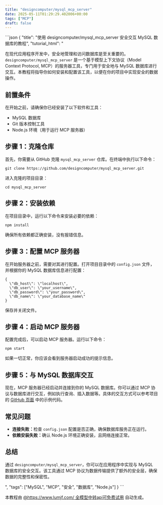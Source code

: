 ```yaml
---
title: "designcomputer/mysql_mcp_server"
date: 2025-05-11T01:29:29.402006+00:00
tags: ["MCP"]
draft: false
---
```


<p>```json
{
  "title": "使用 designcomputer/mysql_mcp_server 安全交互 MySQL 数据库的教程",
  "tutorial_html": "<p>在现代应用程序开发中，安全地管理和访问数据库是至关重要的。<code>designcomputer/mysql_mcp_server</code> 是一个基于模型上下文协议（Model Context Protocol, MCP）的服务器工具，专门用于安全地与 MySQL 数据库进行交互。本教程将指导你如何安装和配置该工具，以便在你的项目中实现安全的数据操作。</p><h2>前置条件</h2><p>在开始之前，请确保你已经安装了以下软件和工具：</p><ul><li>MySQL 数据库</li><li>Git 版本控制工具</li><li>Node.js 环境（用于运行 MCP 服务器）</li></ul><h2>步骤 1：克隆仓库</h2><p>首先，你需要从 GitHub 克隆 <code>mysql_mcp_server</code> 仓库。在终端中执行以下命令：</p><pre><code>git clone https://github.com/designcomputer/mysql_mcp_server.git</code></pre><p>进入克隆的项目目录：</p><pre><code>cd mysql_mcp_server</code></pre><h2>步骤 2：安装依赖</h2><p>在项目目录中，运行以下命令来安装必要的依赖：</p><pre><code>npm install</code></pre><p>确保所有依赖都正确安装，没有报错信息。</p><h2>步骤 3：配置 MCP 服务器</h2><p>在开始服务器之前，需要对其进行配置。打开项目目录中的 <code>config.json</code> 文件，并根据你的 MySQL 数据库信息进行配置：</p><pre><code>{<br>  \"db_host\": \"localhost\",<br>  \"db_user\": \"your_username\",<br>  \"db_password\": \"your_password\",<br>  \"db_name\": \"your_database_name\"<br>}</code></pre><p>保存并关闭文件。</p><h2>步骤 4：启动 MCP 服务器</h2><p>配置完成后，可以启动 MCP 服务器。运行以下命令：</p><pre><code>npm start</code></pre><p>如果一切正常，你应该会看到服务器启动成功的提示信息。</p><h2>步骤 5：与 MySQL 数据库交互</h2><p>现在，MCP 服务器已经启动并连接到你的 MySQL 数据库。你可以通过 MCP 协议与数据库进行交互，例如执行查询、插入数据等。具体的交互方式可以参考项目的 <a href=\"https://github.com/designcomputer/mysql_mcp_server\">GitHub 页面</a> 中的示例代码。</p><h2>常见问题</h2><ul><li><strong>连接失败：</strong>检查 <code>config.json</code> 配置是否正确，确保数据库服务正在运行。</li><li><strong>依赖安装失败：</strong>确认 Node.js 环境正确安装，且网络连接正常。</li></ul><h2>总结</h2><p>通过 <code>designcomputer/mysql_mcp_server</code>，你可以在应用程序中实现与 MySQL 数据库的安全交互。该工具通过 MCP 协议为数据传输提供了额外的安全层，确保数据的完整性和保密性。</p>",
  "tags": ["MySQL", "MCP", "安全", "数据库", "Node.js"]
}
```</p><p>本教程由 <a href="https://www.lumjf.com/" target="_blank">@https://www.lumjf.com/ 全模型中转api可免费试用</a> 自动生成。</p>
